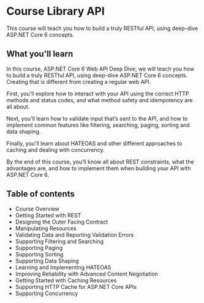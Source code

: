 # Course Library API
This course will teach you how to build a truly RESTful API, using deep-dive ASP.NET Core 6 concepts.

## What you'll learn

In this course, ASP.NET Core 6 Web API Deep Dive, we will teach you how to build a truly RESTful API, using deep-dive ASP.NET Core 6 concepts. Creating that is different from creating a regular web API.

First, you'll explore how to interact with your API using the correct HTTP methods and status codes, and what method safety and idempotency are all about.

Next, you'll learn how to validate input that’s sent to the API, and how to implement common features like filtering, searching, paging, sorting and data shaping.

Finally, you'll learn about HATEOAS and other different approaches to caching and dealing with concurrency.

By the end of this course, you’ll know all about REST constraints, what the advantages are, and how to implement them when building your API with ASP.NET Core 6.

## Table of contents
- Course Overview
- Getting Started with REST
- Designing the Outer Facing Contract
- Manipulating Resources
- Validating Data and Reporting Validation Errors
- Supporting Filtering and Searching
- Supporting Paging
- Supporting Sorting
- Supporting Data Shaping
- Learning and Implementing HATEOAS
- Improving Reliability with Advanced Content Negotiation
- Getting Started with Caching Resources
- Supporting HTTP Cache for ASP.NET Core APIs
- Supporting Concurrency

